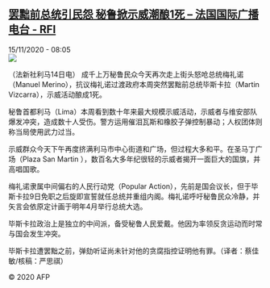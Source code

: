 <!--1605426971000-->
[罢黜前总统引民怨 秘鲁掀示威潮酿1死 – 法国国际广播电台 - RFI](http://www.rfi.fr//cn/contenu/20201115-%E7%BD%A2%E9%BB%9C%E5%89%8D%E6%80%BB%E7%BB%9F%E5%BC%95%E6%B0%91%E6%80%A8-%E7%A7%98%E9%B2%81%E6%8E%80%E7%A4%BA%E5%A8%81%E6%BD%AE%E9%85%BF1%E6%AD%BB)
------

<div>15/11/2020 - 08:05</div><img src="https://s.rfi.fr/media/display/ff404f4c-2715-11eb-8919-005056bff430/w:310/p:16x9/int0006b.201115150502.jpg"><div class="t-content__body u-clearfix"><p>（法新社利马14日电）    成千上万秘鲁民众今天再次走上街头怒呛总统梅礼诺（Manuel Merino），抗议梅礼诺过渡政府本周突然罢黜前总统毕斯卡拉（Martin Vizcarra），示威活动酿成1死。</p><p>    秘鲁首都利马（Lima）本周看到数十年来最大规模示威活动，示威者与维安部队爆发冲突，造成数十人受伤。警方运用催泪瓦斯和橡胶子弹控制暴动；人权团体则称当局使用武力过当。</p><p>    示威群众今天下午再度挤满利马市中心街道和广场，但过程大多和平。在圣马丁广场（Plaza San Martin ），数百名大多年纪很轻的示威者揭开一面巨大的国旗，并高唱国歌。</p><p>    梅礼诺隶属中间偏右的人民行动党（Popular Action），先前是国会议长，但于毕斯卡拉9日免职之后旋即宣誓就任总统并重组内阁。梅礼诺呼吁秘鲁民众冷静，并矢言会依原定计画于明年4月举行总统大选。</p><p>    毕斯卡拉政治上是独立的中间派，备受秘鲁人民爱戴。他因为率领反贪运动而时常与国会发生冲突。</p><p>    毕斯卡拉遭罢黜之前，弹劾听证尚未针对他的贪腐指控证明他有罪。（译者：蔡佳敏/核稿：严思祺）</p><p></p><p class="t-copyright">© 2020 AFP</p>        </div>
